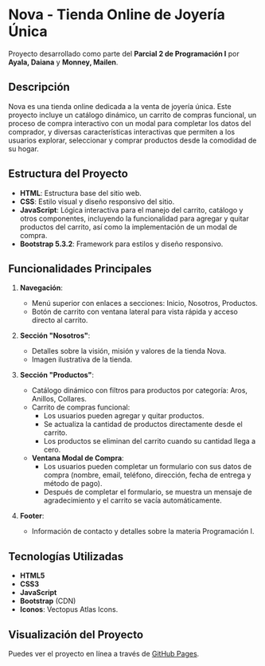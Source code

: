 # Nova - Tienda Online de Joyería Única

Proyecto desarrollado como parte del **Parcial 2 de Programación I** por **Ayala, Daiana** y **Monney, Mailen**.

## Descripción

Nova es una tienda online dedicada a la venta de joyería única. Este proyecto incluye un catálogo dinámico, un carrito de compras funcional, un proceso de compra interactivo con un modal para completar los datos del comprador, y diversas características interactivas que permiten a los usuarios explorar, seleccionar y comprar productos desde la comodidad de su hogar.

## Estructura del Proyecto

- **HTML**: Estructura base del sitio web.
- **CSS**: Estilo visual y diseño responsivo del sitio.
- **JavaScript**: Lógica interactiva para el manejo del carrito, catálogo y otros componentes, incluyendo la funcionalidad para agregar y quitar productos del carrito, así como la implementación de un modal de compra.
- **Bootstrap 5.3.2**: Framework para estilos y diseño responsivo.

## Funcionalidades Principales

1. **Navegación**: 
   - Menú superior con enlaces a secciones: Inicio, Nosotros, Productos.
   - Botón de carrito con ventana lateral para vista rápida y acceso directo al carrito.

2. **Sección "Nosotros"**:
   - Detalles sobre la visión, misión y valores de la tienda Nova.
   - Imagen ilustrativa de la tienda.

3. **Sección "Productos"**:
   - Catálogo dinámico con filtros para productos por categoría: Aros, Anillos, Collares.
   - Carrito de compras funcional:
     - Los usuarios pueden agregar y quitar productos.
     - Se actualiza la cantidad de productos directamente desde el carrito.
     - Los productos se eliminan del carrito cuando su cantidad llega a cero.
   - **Ventana Modal de Compra**: 
     - Los usuarios pueden completar un formulario con sus datos de compra (nombre, email, teléfono, dirección, fecha de entrega y método de pago).
     - Después de completar el formulario, se muestra un mensaje de agradecimiento y el carrito se vacía automáticamente.

4. **Footer**:
   - Información de contacto y detalles sobre la materia Programación I.

## Tecnologías Utilizadas

- **HTML5**
- **CSS3**
- **JavaScript**
- **Bootstrap** (CDN)
- **Iconos**: Vectopus Atlas Icons.

## Visualización del Proyecto

Puedes ver el proyecto en línea a través de [GitHub Pages](https://maimonney.github.io/novaJoyeria/).
